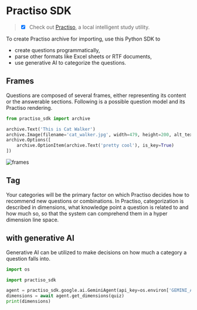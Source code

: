 # Practiso SDK

> - [x] Check out [Practiso](https://github.com/zhufucdev/Practiso), a local intelligent study utility.

To create Practiso archive for importing, use this Python SDK to

- create questions programmatically,
- parse other formats like Excel sheets or RTF documents,
- use generative AI to categorize the questions.

## Frames

Questions are composed of several frames, either representing its content
or the answerable sections. Following is a possible question model and its
Practiso rendering.

```python
from practiso_sdk import archive

archive.Text('This is Cat Walker')
archive.Image(filename='cat_walker.jpg', width=479, height=200, alt_text="People's favour cat DJ")
archive.Options([
    archive.OptionItem(archive.Text('pretty cool'), is_key=True)
])
```
![frames](assets/frames.png)

## Tag
Your categories will be the primary factor on which Practiso decides how to
recommend new questions or combinations. In Practiso, categorization is described in
dimensions, what knowledge point a question is related to and how much so,
so that the system can comprehend them in a hyper dimension line space.

## with generative AI

Generative AI can be utilized to make decisions on how much a category a
question falls into.

```python
import os

import practiso_sdk

agent = practiso_sdk.google.ai.GeminiAgent(api_key=os.environ['GEMINI_API_KEY'])
dimensions = await agent.get_dimensions(quiz)
print(dimensions)
```
